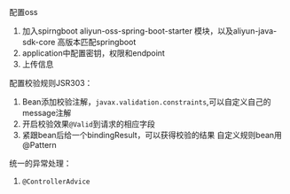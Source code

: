 配置oss

1. 加入spirngboot aliyun-oss-spring-boot-starter 模块，以及aliyun-java-sdk-core 高版本匹配springboot
2. application中配置密钥，权限和endpoint
3. 上传信息

配置校验规则JSR303：
1. Bean添加校验注解，`javax.validation.constraints`,可以自定义自己的message注解
2. 开启校验效果`@Valid`到请求的相应字段
3. 紧跟bean后给一个bindingResult，可以获得校验的结果
自定义规则bean用@Pattern


统一的异常处理：
1. `@ControllerAdvice`